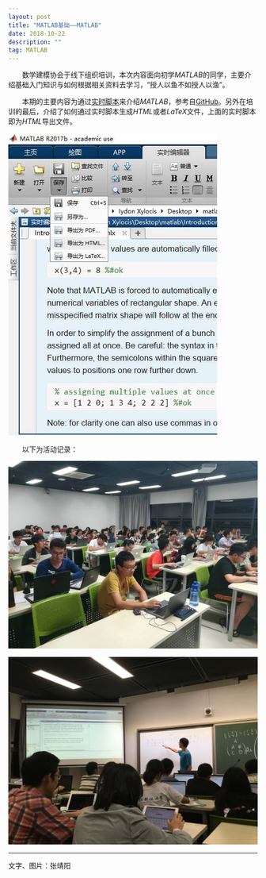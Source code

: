 ```yaml
---
layout: post
title: "MATLAB基础——MATLAB"
date: 2018-10-22
description: ""
tag: MATLAB
---
```


&emsp;&emsp;数学建模协会于线下组织培训，本次内容面向初学*MATLAB*的同学，主要介绍基础入门知识与如何根据相关资料去学习，“授人以鱼不如授人以渔”。

&emsp;&emsp;本期的主要内容为通过[实时脚本](/html/2018-10-21-intro.html)来介绍*MATLAB*，参考自[GitHub](https://github.com/cgroll/mff)。另外在培训的最后，介绍了如何通过实时脚本生成*HTML*或者*LaTeX*文件，上面的实时脚本即为*HTML*导出文件。

![](/images/posts/2018-10-21-intro-1.jpg)

&emsp;&emsp;以下为活动记录：

![](/images/posts/2018-10-21-intro-2.jpg)

![](/images/posts/2018-10-21-intro-3.jpg)

---

文字、图片：张靖阳
